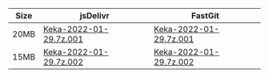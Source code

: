 |    Size   |     jsDelivr  | FastGit |
|  ---  |  ---  |  ---  |
| 20MB | [Keka-2022-01-29.7z.001](https://cdn.jsdelivr.net/gh/appleians/Keka@main/Keka-2022-01-29.7z.001) | [Keka-2022-01-29.7z.001](https://raw.fastgit.org/appleians/Keka/main/Keka-2022-01-29.7z.001) |
| 15MB | [Keka-2022-01-29.7z.002](https://cdn.jsdelivr.net/gh/appleians/Keka@main/Keka-2022-01-29.7z.002) | [Keka-2022-01-29.7z.002](https://raw.fastgit.org/appleians/Keka/main/Keka-2022-01-29.7z.002) |
